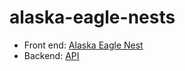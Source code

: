 # alaska-eagle-nests

- Front end: [Alaska Eagle Nest](https://eagle.abrinc.com/)
- Backend: [API](https://eagle.abrinc.com/wildlife_eagle_nest_usfws/v1/)

